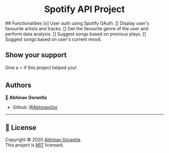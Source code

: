 <h1 align="center">Spotify API Project</h1>
## Functionalities
[x] User auth using Spotify OAuth.
[]  Display user's favourite artists and tracks.
[]  Get the favourite genre of the user and perform data analysis.
[]  Suggest songs based on previous plays.
[]  Suggest songs based on user's current mood.

## Show your support

Give a ⭐️ if this project helped you!

## Authors

👤 **Abhinav Gorantla**

- Github: [@AbhinavGor](https://github.com/AbhinavGor)

---

## 📝 License

Copyright © 2020 [Abhinav Gorantla](https://github.com/AbhinavGor).<br />
This project is [MIT](https://github.com/AbhinavGor/Spotify-API-project/blob/master/LICENSE) licensed.
